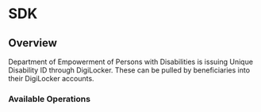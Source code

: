 # SDK

## Overview

Department of Empowerment of Persons with Disabilities is issuing Unique Disability ID through DigiLocker. These can be pulled by beneficiaries into their DigiLocker accounts.

### Available Operations

